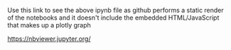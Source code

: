Use this link to see the above ipynb file as github performs a static render of the notebooks and it doesn't include the embedded HTML/JavaScript that makes up a plotly graph

https://nbviewer.jupyter.org/
